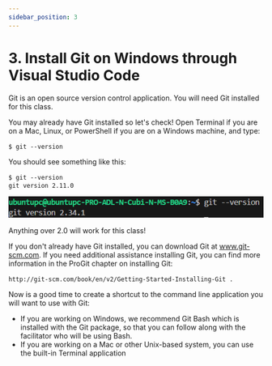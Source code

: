 ```yaml
---
sidebar_position: 3
---
```


# 3. Install Git on Windows through Visual Studio Code

Git is an open source version control application. You will need Git installed for this class.

You may already have Git installed so let's check! Open Terminal if you are on a Mac, Linux, or PowerShell if you are on a
Windows machine, and type:

```
$ git --version
```

You should see something like this:

```
$ git --version
git version 2.11.0
```

![alt text](image.png)

Anything over 2.0 will work for this class!

If you don't already have Git installed, you can download Git at www.git-scm.com. If you need additional assistance installing Git, you can find more information in the ProGit chapter on installing Git:

```
http://git-scm.com/book/en/v2/Getting-Started-Installing-Git .
```

Now is a good time to create a shortcut to the command line application you will want to use with Git:
- If you are working on Windows, we recommend Git Bash which is installed with the Git package, so that you can
follow along with the facilitator who will be using Bash.
- If you are working on a Mac or other Unix-based system, you can use the built-in Terminal application